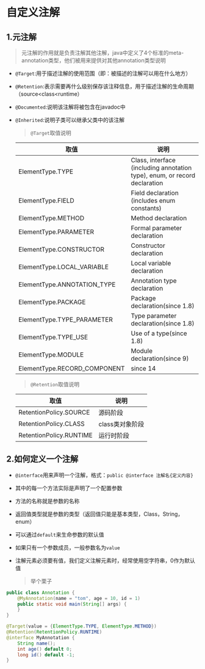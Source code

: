 # 自定义注解



## 1.元注解

> 元注解的作用就是负责注解其他注解，java中定义了4个标准的meta-annotation类型，他们被用来提供对其他annotation类型说明

* `@Target`:用于描述注解的使用范围（即：被描述的注解可以用在什么地方）

* `@Retention`:表示需要再什么级别保存该注释信息，用于描述注解的生命周期（source<class<runtime）

* `@Documented`:说明该注解将被包含在javadoc中

* `@Inherited`:说明子类可以继承父类中的该注解

  > `@Target`取值说明

  | 取值                         | 说明                                                         |
  | ---------------------------- | ------------------------------------------------------------ |
  | ElementType.TYPE             | Class, interface (including annotation type), enum, or record declaration |
  | ElementType.FIELD            | Field declaration (includes enum constants)                  |
  | ElementType.METHOD           | Method declaration                                           |
  | ElementType.PARAMETER        | Formal parameter declaration                                 |
  | ElementType.CONSTRUCTOR      | Constructor declaration                                      |
  | ElementType.LOCAL_VARIABLE   | Local variable declaration                                   |
  | ElementType.ANNOTATION_TYPE  | Annotation type declaration                                  |
  | ElementType.PACKAGE          | Package declaration(since 1.8)                               |
  | ElementType.TYPE_PARAMETER   | Type parameter declaration(since 1.8)                        |
  | ElementType.TYPE_USE         | Use of a type(since 1.8)                                     |
  | ElementType.MODULE           | Module declaration(since 9)                                  |
  | ElementType.RECORD_COMPONENT | since 14                                                     |

  > `@Retention`取值说明

  | 取值                    | 说明            |
  | ----------------------- | --------------- |
  | RetentionPolicy.SOURCE  | 源码阶段        |
  | RetentionPolicy.CLASS   | class类对象阶段 |
  | RetentionPolicy.RUNTIME | 运行时阶段      |


## 2.如何定义一个注解

* `@interface`用来声明一个注解，格式：`public @interface 注解名{定义内容}`

* 其中的每一个方法实际是声明了一个配置参数

* 方法的名称就是参数的名称

* 返回值类型就是参数的类型（返回值只能是基本类型，Class，String，enum）

* 可以通过`default`来生命参数的默认值

* 如果只有一个参数成员，一般参数名为`value`

* 注解元素必须要有值，我们定义注解元素时，经常使用空字符串，0作为默认值

  > 举个栗子

```java
public class Annotation {
    @MyAnnotation(name = "tom", age = 10, id = 1)
    public static void main(String[] args) {
    }
}

@Target(value = {ElementType.TYPE, ElementType.METHOD})
@Retention(RetentionPolicy.RUNTIME)
@interface MyAnnotation {
    String name();
    int age() default 0;
    long id() default -1;
}
```

